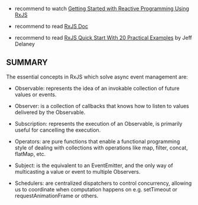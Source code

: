 - recommend to watch [Getting Started with Reactive Programming Using RxJS](https://app.pluralsight.com/library/courses/reactive-programming-rxjs-getting-started/table-of-contents)

- recommend to read [RxJS Doc](http://reactivex.io/rxjs/)

- recommend to read [RxJS Quick Start With 20 Practical Examples](https://angularfirebase.com/lessons/rxjs-quickstart-with-20-examples/) by Jeff Delaney 

## SUMMARY

 
The essential concepts in RxJS which solve async event management are:
 
- Observable: represents the idea of an invokable collection of future values or events.

- Observer: is a collection of callbacks that knows how to listen to values delivered by the Observable.

- Subscription: represents the execution of an Observable, is primarily useful for cancelling the execution.

- Operators: are pure functions that enable a functional programming style of dealing with collections with operations like map, filter, concat, flatMap, etc.

- Subject: is the equivalent to an EventEmitter, and the only way of multicasting a value or event to multiple Observers.

- Schedulers: are centralized dispatchers to control concurrency, allowing us to coordinate when computation happens on e.g. setTimeout or requestAnimationFrame or others.

